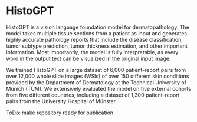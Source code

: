 # HistoGPT

HistoGPT is a vision language foundation model for dermatopathology. The model takes multiple tissue sections from a patient as input and generates highly accurate pathology reports that include the disease classification, tumor subtype prediction, tumor thickness estimation, and other important information. Most importantly, the model is fully interpretable, as every word in the output text can be visualized in the original input image.

We trained HistoGPT on a large dataset of 6,000 patient-report pairs from over 12,000 whole slide images (WSIs) of over 150 different skin conditions provided by the Department of Dermatology at the Technical University of Munich (TUM). We extensively evaluated the model on five external cohorts from five different countries, including a dataset of 1,300 patient-report pairs from the University Hospital of Münster.


ToDo: make repository ready for publication

